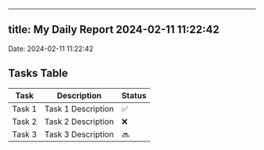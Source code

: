 
---
title: My Daily Report 2024-02-11 11:22:42
---

Date: 2024-02-11 11:22:42

## Tasks Table

| Task | Description | Status |
|------|-------------|--------|
| Task 1 | Task 1 Description | ✅ |
| Task 2 | Task 2 Description | ❌ |
| Task 3 | Task 3 Description | 🔜 |
